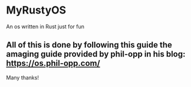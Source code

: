 # MyRustyOS
An os written in Rust just for fun

## All of this is done by following this guide the amaging guide provided by phil-opp in his blog: https://os.phil-opp.com/
Many thanks!
